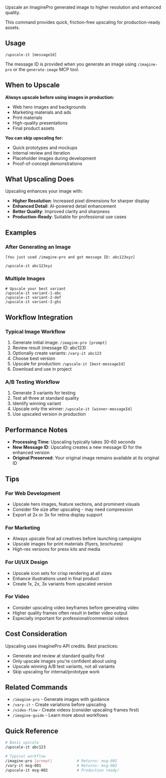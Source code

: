 Upscale an ImaginePro generated image to higher resolution and enhanced quality.

This command provides quick, friction-free upscaling for production-ready assets.

## Usage

```
/upscale-it [messageId]
```

The message ID is provided when you generate an image using `/imagine-pro` or the `generate-image` MCP tool.

## When to Upscale

**Always upscale before using images in production:**
- Web hero images and backgrounds
- Marketing materials and ads
- Print materials
- High-quality presentations
- Final product assets

**You can skip upscaling for:**
- Quick prototypes and mockups
- Internal review and iteration
- Placeholder images during development
- Proof-of-concept demonstrations

## What Upscaling Does

Upscaling enhances your image with:
- **Higher Resolution**: Increased pixel dimensions for sharper display
- **Enhanced Detail**: AI-powered detail enhancement
- **Better Quality**: Improved clarity and sharpness
- **Production-Ready**: Suitable for professional use cases

## Examples

### After Generating an Image
```
[You just used /imagine-pro and got message ID: abc123xyz]

/upscale-it abc123xyz
```

### Multiple Images
```
# Upscale your best variant
/upscale-it variant-1-abc
/upscale-it variant-2-def
/upscale-it variant-3-ghi
```

## Workflow Integration

### Typical Image Workflow
1. Generate initial image: `/imagine-pro [prompt]`
2. Review result (message ID: abc123)
3. Optionally create variants: `/vary-it abc123`
4. Choose best version
5. Upscale for production: `/upscale-it [best-messageId]`
6. Download and use in project

### A/B Testing Workflow
1. Generate 3 variants for testing
2. Test all three at standard quality
3. Identify winning variant
4. Upscale only the winner: `/upscale-it [winner-messageId]`
5. Use upscaled version in production

## Performance Notes

- **Processing Time**: Upscaling typically takes 30-60 seconds
- **New Message ID**: Upscaling creates a new message ID for the enhanced version
- **Original Preserved**: Your original image remains available at its original ID

## Tips

### For Web Development
- Upscale hero images, feature sections, and prominent visuals
- Consider file size after upscaling - may need compression
- Export at 2x or 3x for retina display support

### For Marketing
- Always upscale final ad creatives before launching campaigns
- Upscale images for print materials (flyers, brochures)
- High-res versions for press kits and media

### For UI/UX Design
- Upscale icon sets for crisp rendering at all sizes
- Enhance illustrations used in final product
- Create 1x, 2x, 3x variants from upscaled version

### For Video
- Consider upscaling video keyframes before generating video
- Higher quality frames often result in better video output
- Especially important for professional/commercial videos

## Cost Consideration

Upscaling uses ImaginePro API credits. Best practices:
- Generate and review at standard quality first
- Only upscale images you're confident about using
- Upscale winning A/B test variants, not all variants
- Skip upscaling for internal/prototype work

## Related Commands

- `/imagine-pro` - Generate images with guidance
- `/vary-it` - Create variations before upscaling
- `/video-flow` - Create videos (consider upscaling frames first)
- `/imagine-guide` - Learn more about workflows

## Quick Reference

```bash
# Basic upscale
/upscale-it abc123

# Typical workflow
/imagine-pro [prompt]           # Returns: msg-001
/vary-it msg-001                # Returns: msg-002
/upscale-it msg-002             # Production ready!
```
